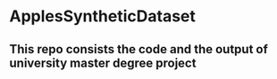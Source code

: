 # ApplesSyntheticDataset
## This repo consists the code and the output of university master degree project
